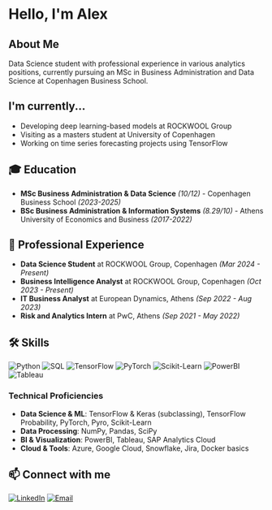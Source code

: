 # Hello, I'm Alex

## About Me
Data Science student with professional experience in various analytics positions, currently pursuing an MSc in Business Administration and Data Science at Copenhagen Business School.

## I'm currently...
- Developing deep learning-based models at ROCKWOOL Group
- Visiting as a masters student at University of Copenhagen
- Working on time series forecasting projects using TensorFlow

## 🎓 Education
- **MSc Business Administration & Data Science** *(10/12)* - Copenhagen Business School *(2023-2025)*
- **BSc Business Administration & Information Systems** *(8.29/10)* - Athens University of Economics and Business *(2017-2022)*

## 💼 Professional Experience
- **Data Science Student** at ROCKWOOL Group, Copenhagen *(Mar 2024 - Present)*
- **Business Intelligence Analyst** at ROCKWOOL Group, Copenhagen *(Oct 2023 - Present)*
- **IT Business Analyst** at European Dynamics, Athens *(Sep 2022 - Aug 2023)*
- **Risk and Analytics Intern** at PwC, Athens *(Sep 2021 - May 2022)*

## 🛠️ Skills
![Python](https://img.shields.io/badge/Python-3776AB?style=for-the-badge&logo=python&logoColor=white)
![SQL](https://img.shields.io/badge/SQL-4479A1?style=for-the-badge&logo=postgresql&logoColor=white)
![TensorFlow](https://img.shields.io/badge/TensorFlow-FF6F00?style=for-the-badge&logo=tensorflow&logoColor=white)
![PyTorch](https://img.shields.io/badge/PyTorch-EE4C2C?style=for-the-badge&logo=pytorch&logoColor=white)
![Scikit-Learn](https://img.shields.io/badge/ScikitLearn-F7931E?style=for-the-badge&logo=scikit-learn&logoColor=white)
![PowerBI](https://img.shields.io/badge/PowerBI-F2C811?style=for-the-badge&logo=powerbi&logoColor=black)
![Tableau](https://img.shields.io/badge/Tableau-E97627?style=for-the-badge&logo=tableau&logoColor=white)

### Technical Proficiencies
- **Data Science & ML**: TensorFlow & Keras (subclassing), TensorFlow Probability, PyTorch, Pyro, Scikit-Learn
- **Data Processing**: NumPy, Pandas, SciPy
- **BI & Visualization**: PowerBI, Tableau, SAP Analytics Cloud
- **Cloud & Tools**: Azure, Google Cloud, Snowflake, Jira, Docker basics

## 📫 Connect with me
[![LinkedIn](https://img.shields.io/badge/LinkedIn-0077B5?style=for-the-badge&logo=linkedin&logoColor=white)]([https://linkedin.com/in/alexandros-kyriakopoulos](https://www.linkedin.com/in/alexandroskyriakopoulos/))
[![Email](https://img.shields.io/badge/Email-D14836?style=for-the-badge&logo=gmail&logoColor=white)](mailto:alex.kyr.triant@gmail.com)
